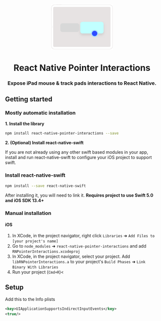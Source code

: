 
<p align="center">
  <img height="150" src="assets/logo.svg" />
  <h1 align="center">React Native Pointer Interactions</h1>
  <h3 align="center">Expose iPad mouse & track pads interactions to React Native.</h3>
</p>

## Getting started

### Mostly automatic installation

**1. Install the library**

```bash
npm install react-native-pointer-interactions --save
```

**2. (Optional) Install react-native-swift**

If you are not already using any other swift based modules in your app, install and run react-native-swift to configure your iOS project to support swift.

### Install react-native-swift

```bash
npm install --save react-native-swift
```

After installing it, you will need to link it. **Requires project to use Swift 5.0 and iOS SDK 13.4+**

### Manual installation

#### iOS

1. In XCode, in the project navigator, right click `Libraries` ➜ `Add Files to [your project's name]`
2. Go to `node_modules` ➜ `react-native-pointer-interactions` and add `RNPointerInteractions.xcodeproj`
3. In XCode, in the project navigator, select your project. Add `libRNPointerInteractions.a` to your project's `Build Phases` ➜ `Link Binary With Libraries`
4. Run your project (`Cmd+R`)<

## Setup

Add this to the Info plists

```xml
<key>UIApplicationSupportsIndirectInputEvents</key>
<true/>
```
